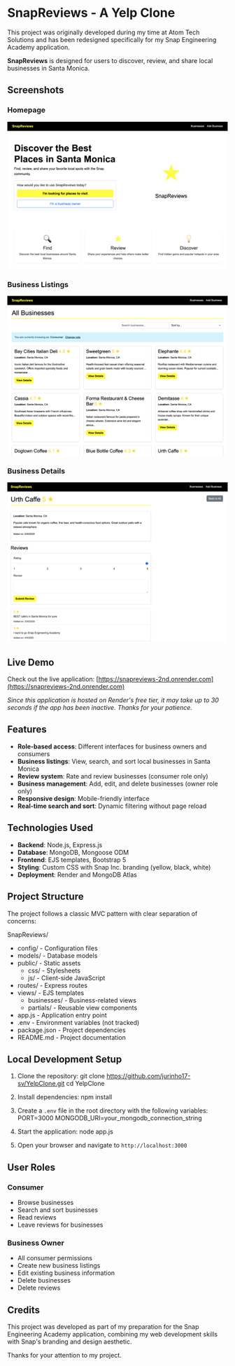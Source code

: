 # SnapReviews - A Yelp Clone

This project was originally developed during my time at Atom Tech Solutions and has been redesigned specifically for my Snap Engineering Academy application.

**SnapReviews** is designed for users to discover, review, and share local businesses in Santa Monica.

## Screenshots

### Homepage
![SnapReviews Homepage](screenshots/Homepage.png)

### Business Listings
![Business Listings](screenshots/Listings.png)

### Business Details
![Business Details](screenshots/Details.png)

## Live Demo

Check out the live application: [https://snapreviews-2nd.onrender.com](https://snapreviews-2nd.onrender.com)

*Since this application is hosted on Render's free tier, it may take up to 30 seconds if the app has been inactive. Thanks for your patience.*

## Features

- **Role-based access**: Different interfaces for business owners and consumers
- **Business listings**: View, search, and sort local businesses in Santa Monica
- **Review system**: Rate and review businesses (consumer role only)
- **Business management**: Add, edit, and delete businesses (owner role only)
- **Responsive design**: Mobile-friendly interface
- **Real-time search and sort**: Dynamic filtering without page reload

## Technologies Used

- **Backend**: Node.js, Express.js
- **Database**: MongoDB, Mongoose ODM
- **Frontend**: EJS templates, Bootstrap 5
- **Styling**: Custom CSS with Snap Inc. branding (yellow, black, white)
- **Deployment**: Render and MongoDB Atlas

## Project Structure

The project follows a classic MVC pattern with clear separation of concerns:

SnapReviews/
- config/ - Configuration files
- models/ - Database models
- public/ - Static assets
  - css/ - Stylesheets
  - js/ - Client-side JavaScript
- routes/ - Express routes
- views/ - EJS templates
  - businesses/ - Business-related views
  - partials/ - Reusable view components
- app.js - Application entry point
- .env - Environment variables (not tracked)
- package.json - Project dependencies
- README.md - Project documentation  

## Local Development Setup

1. Clone the repository:
git clone https://github.com/jurinho17-sv/YelpClone.git
cd YelpClone

2. Install dependencies:
npm install

3. Create a `.env` file in the root directory with the following variables:
PORT=3000
MONGODB_URI=your_mongodb_connection_string

4. Start the application:
node app.js

5. Open your browser and navigate to `http://localhost:3000`

## User Roles

### Consumer
- Browse businesses
- Search and sort businesses
- Read reviews
- Leave reviews for businesses

### Business Owner
- All consumer permissions
- Create new business listings
- Edit existing business information
- Delete businesses
- Delete reviews


## Credits

This project was developed as part of my preparation for the Snap Engineering Academy application, combining my web development skills with Snap's branding and design aesthetic.

Thanks for your attention to my project.